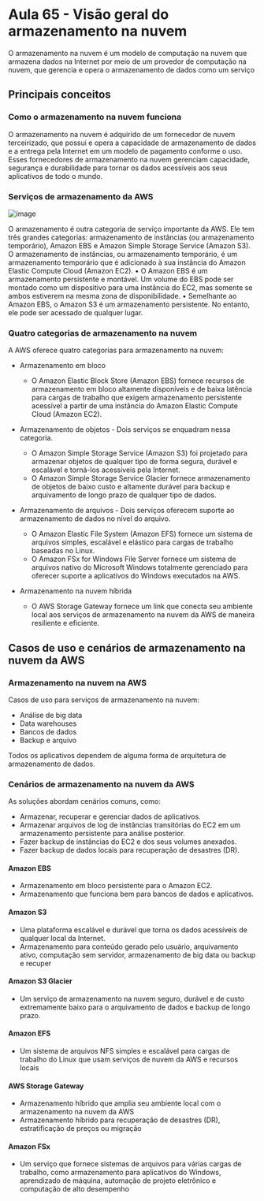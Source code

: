 # Aula 65 - Visão geral do armazenamento na nuvem
O armazenamento na nuvem é um modelo de computação na nuvem que armazena dados na Internet por meio de um provedor de computação na nuvem, que gerencia e opera o armazenamento de dados como um serviço

## Principais conceitos
### Como o armazenamento na nuvem funciona
O armazenamento na nuvem é adquirido de um fornecedor de nuvem terceirizado, que possui e opera a capacidade de armazenamento de dados e a entrega pela Internet em um modelo de pagamento conforme o uso. 
Esses fornecedores de armazenamento na nuvem gerenciam capacidade, segurança e durabilidade para tornar os dados acessíveis aos seus aplicativos de todo o mundo.

### Serviços de armazenamento da AWS

![image](https://github.com/luane-loureiro/EscolaDaNuvem-AWS/assets/100947092/ed8d0056-e009-4ae4-9f1a-091274179a32)

O armazenamento é outra categoria de serviço importante da AWS. Ele tem três grandes categorias: armazenamento de instâncias (ou armazenamento temporário), Amazon EBS e Amazon Simple Storage Service (Amazon S3).
O armazenamento de instâncias, ou armazenamento temporário, é um armazenamento temporário que é adicionado à sua instância do Amazon Elastic Compute Cloud (Amazon EC2).
• O Amazon EBS é um armazenamento persistente e montável. Um volume do EBS pode ser montado como um dispositivo para uma instância do EC2, mas somente se ambos estiverem na mesma zona de disponibilidade.
• Semelhante ao Amazon EBS, o Amazon S3 é um armazenamento persistente. No entanto, ele pode ser acessado de qualquer lugar.


### Quatro categorias de armazenamento na nuvem 
A AWS oferece quatro categorias para armazenamento na nuvem:
- Armazenamento em bloco
    -  O Amazon Elastic Block Store (Amazon EBS) fornece recursos de armazenamento em bloco altamente disponíveis e de baixa latência para cargas de trabalho que exigem armazenamento persistente acessível a partir de uma instância do Amazon Elastic Compute Cloud (Amazon EC2).

- Armazenamento de objetos - Dois serviços se enquadram nessa categoria.
    - O Amazon Simple Storage Service (Amazon S3) foi projetado para armazenar objetos de qualquer tipo de forma segura, durável e escalável e torná-los acessíveis pela Internet.
    - O Amazon Simple Storage Service Glacier fornece armazenamento de objetos de baixo custo e altamente durável para backup e arquivamento de longo prazo de qualquer tipo de dados.

- Armazenamento de arquivos - Dois serviços oferecem suporte ao armazenamento de dados no nível do arquivo.
    - O Amazon Elastic File System (Amazon EFS) fornece um sistema de arquivos simples, escalável e elástico para cargas de trabalho baseadas no Linux.
    - O Amazon FSx for Windows File Server fornece um sistema de arquivos nativo do Microsoft Windows totalmente gerenciado para oferecer suporte a aplicativos do Windows executados na AWS.
    
- Armazenamento na nuvem híbrida
    - O AWS Storage Gateway fornece um link que conecta seu ambiente local aos serviços de armazenamento na nuvem da AWS de maneira resiliente e eficiente.
 
## Casos de uso e cenários de armazenamento na nuvem da AWS
### Armazenamento na nuvem na AWS 
Casos de uso para serviços de armazenamento na nuvem:
- Análise de big data
- Data warehouses
- Bancos de dados
- Backup e arquivo
  
Todos os aplicativos dependem de alguma forma de arquitetura de armazenamento de dados.

### Cenários de armazenamento na nuvem da AWS 
As soluções abordam cenários comuns, como: 
- Armazenar, recuperar e gerenciar dados de aplicativos.
- Armazenar arquivos de log de instâncias transitórias do EC2 em um armazenamento persistente para análise posterior.
- Fazer backup de instâncias do EC2 e dos seus volumes anexados.
- Fazer backup de dados locais para recuperação de desastres (DR).

#### Amazon EBS
- Armazenamento em bloco persistente para o Amazon EC2.
- Armazenamento que funciona bem para bancos de dados e aplicativos.

#### Amazon S3 
-  Uma plataforma escalável e durável que torna os dados acessíveis de qualquer local da Internet.
-  Armazenamento para conteúdo gerado pelo usuário, arquivamento ativo, computação sem servidor, armazenamento de big data ou backup e recuper

#### Amazon S3 Glacier
-  Um serviço de armazenamento na nuvem seguro, durável e de custo extremamente baixo para o arquivamento de dados e backup de longo prazo.

#### Amazon EFS 
- Um sistema de arquivos NFS simples e escalável para cargas de trabalho do Linux que usam serviços de nuvem da AWS e recursos locais

#### AWS Storage Gateway 
- Armazenamento híbrido que amplia seu ambiente local com o armazenamento na nuvem da AWS
- Armazenamento híbrido para recuperação de desastres (DR), estratificação de preços ou migração

#### Amazon FSx
- Um serviço que fornece sistemas de arquivos para várias cargas de trabalho, como armazenamento para aplicativos do Windows, aprendizado de máquina, automação de projeto eletrônico e computação de alto desempenho







